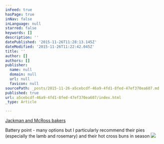 ```yaml
---
inFeed: true
hasPage: true
inNav: false
inLanguage: null
starred: false
keywords: []
description: ''
datePublished: '2015-11-26T11:28:13.145Z'
dateModified: '2015-11-26T11:22:42.045Z'
title: ''
author: []
authors: []
publisher:
  name: null
  domain: null
  url: null
  favicon: null
sourcePath: _posts/2015-11-26-a5cebcdf-46a9-4fd1-8fed-47ef370ea607.md
published: true
url: a5cebcdf-46a9-4fd1-8fed-47ef370ea607/index.html
_type: Article

---
```

[Jackman and McRoss bakers][0]

Battery point - many options but I particularly recommend their pies (especially the lamb and rosemary) and their hot cross buns in season
![](https://the-grid-user-content.s3-us-west-2.amazonaws.com/0104da5d-993f-432d-ad9e-74a28576cac3.jpg)

[0]: https://www.facebook.com/Jackman-and-McRoss-139201119459938/